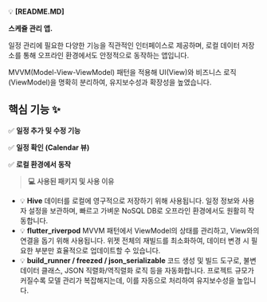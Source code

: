 💡 **[README.MD]**

**스케쥴 관리 앱.**

일정 관리에 필요한 다양한 기능을 직관적인 인터페이스로 제공하며, 로컬 데이터 저장소를 통해 오프라인 환경에서도 안정적으로 동작하는 앱입니다.

MVVM(Model-View-ViewModel) 패턴을 적용해 UI(View)와 비즈니스 로직(ViewModel)을 명확히 분리하여, 유지보수성과 확장성을 높였습니다.

## 핵심 기능 ✨

✅ **일정 추가 및 수정 기능**

✅ **일정 확인 (Calendar 뷰)**

✅ **로컬 환경에서 동작**

> **💻 사용된 패키지 및 사용 이유**

- 💡 **Hive**
  데이터를 로컬에 영구적으로 저장하기 위해 사용됩니다. 일정 정보와 사용자 설정을 보관하며, 빠르고 가벼운 NoSQL DB로 오프라인 환경에서도 원활히 작동합니다.
- 💡 **flutter_riverpod**
  MVVM 패턴에서 ViewModel의 상태를 관리하고, View와의 연결을 돕기 위해 사용됩니다.
  위젯 전체의 재빌드를 최소화하여, 데이터 변경 시 필요한 부분만 효율적으로 업데이트할 수 있습니다.
- 💡 **build_runner / freezed / json_serializable**
  코드 생성 및 빌드 도구로, 불변 데이터 클래스, JSON 직렬화/역직렬화 로직 등을 자동화합니다.
  프로젝트 규모가 커질수록 모델 관리가 복잡해지는데, 이를 자동으로 처리하여 유지보수성을 높입니다.
